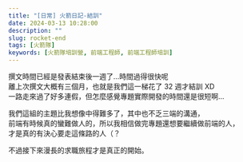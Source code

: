```yaml
---
title: "[日常] 火箭日記-結訓"
date: 2024-03-13 10:28:00
description: ""
slug: rocket-end
tags: [火箭隊]
keywords: [火箭隊培訓營, 前端工程師, 前端工程師培訓]
---
```


撰文時間已經是發表結束後一週了...時間過得很快呢  
離上次撰文大概有三個月，也就是我們這一梯花了 32 週才結訓 XD  
一路走來過了好多連假，但怎麼感覺專題實際開發的時間還是很短啊...

我們這組的主題比我想像中得難多了，其中也不乏三端的溝通，  
前端有時候真的蠻難做人的，所以我相信做完專題還想要繼續做前端的人，  
才是真的有決心要走這條路的人（？

不過接下來漫長的求職旅程才是真正的開始。
